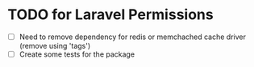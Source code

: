 # TODO for Laravel Permissions

- [ ] Need to remove dependency for redis or memchached cache driver (remove using 'tags')
- [ ] Create some tests for the package
